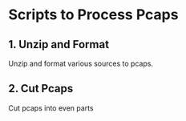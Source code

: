 # Scripts to Process Pcaps

## 1. Unzip and Format 

Unzip and format various sources to pcaps.

## 2. Cut Pcaps

Cut pcaps into even parts
